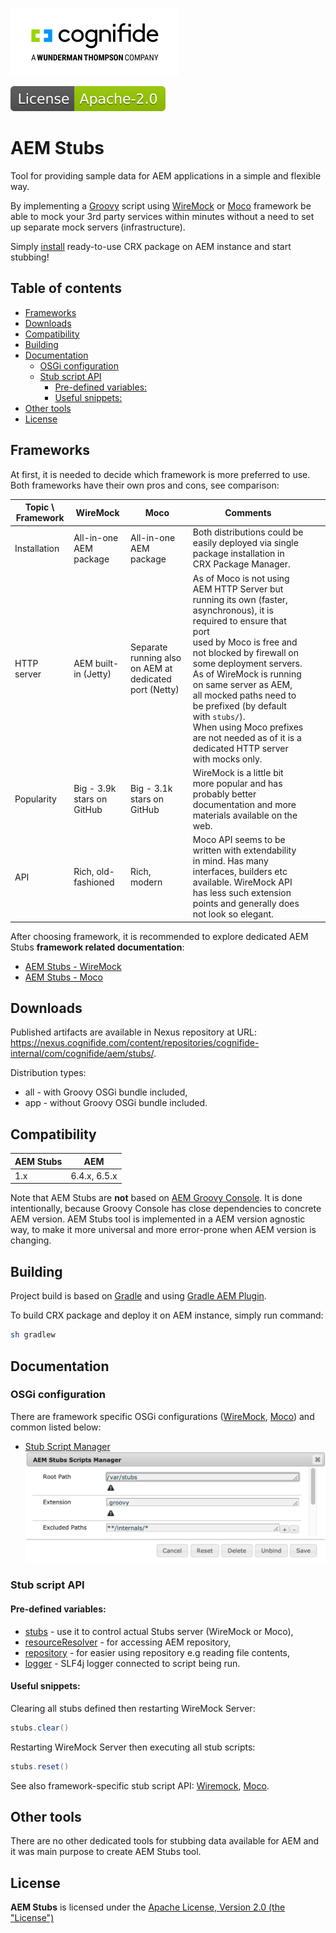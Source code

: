 [![Cognifide logo](docs/cognifide-logo.png)](http://cognifide.com)

[![Apache License, Version 2.0, January 2004](docs/apache-license-badge.svg)](http://www.apache.org/licenses/)

# AEM Stubs

Tool for providing sample data for AEM applications in a simple and flexible way.

By implementing a [Groovy](http://groovy-lang.org/syntax.html) script using [WireMock](http://wiremock.org) or [Moco](https://github.com/dreamhead/moco) framework be able to mock your 3rd party services within minutes without a need to set up separate mock servers (infrastructure).

Simply [install](#installation) ready-to-use CRX package on AEM instance and start stubbing!

## Table of contents

  * [Frameworks](#frameworks)
  * [Downloads](#downloads)
  * [Compatibility](#compatibility)
  * [Building](#building)
  * [Documentation](#documentation)
     * [OSGi configuration](#osgi-configuration)
     * [Stub script API](#stub-script-api)
        * [Pre-defined variables:](#pre-defined-variables)
        * [Useful snippets:](#useful-snippets)
  * [Other tools](#other-tools)
  * [License](#license)

## Frameworks

At first, it is needed to decide which framework is more preferred to use.
Both frameworks have their own pros and cons, see comparison:

| Topic \ Framework | WireMock                   | Moco                                                   | Comments                                                                                                                                                                                                                                                                                                                                                                                                                    |  |  |
|-------------------|----------------------------|--------------------------------------------------------|-----------------------------------------------------------------------------------------------------------------------------------------------------------------------------------------------------------------------------------------------------------------------------------------------------------------------------------------------------------------------------------------------------------------------------|--|--|
| Installation      | All-in-one AEM package     | All-in-one AEM package                                 | Both distributions could be easily deployed via single package installation in CRX Package Manager.                                                                                                                                                                                                                                                                                                                         |  |  |
| HTTP server       | AEM built-in (Jetty)       | Separate running also on AEM at dedicated port (Netty) | As of Moco is not using AEM HTTP Server but running its own (faster, asynchronous), it is required to ensure that port<br>used by Moco is free and not blocked by firewall on some deployment servers.<br>As of WireMock is running on same server as AEM, all mocked paths need to be prefixed (by default with `stubs/`).<br>When using Moco prefixes are not needed as of it is a dedicated HTTP server with mocks only. |  |  |
| Popularity        | Big - 3.9k stars on GitHub | Big - 3.1k stars on GitHub                             | WireMock is a little bit more popular and has probably better documentation and more materials available on the web.                                                                                                                                                                                                                                                                                                                |  |  |
| API               | Rich, old-fashioned        | Rich, modern                                           | Moco API seems to be written with extendability in mind. Has many interfaces, builders etc available. WireMock API has less such extension points and generally does not look so elegant.                                                                                                                                                                                                                                   |  |  |

After choosing framework, it is recommended to explore dedicated AEM Stubs **framework related documentation**:

* [AEM Stubs - WireMock](wiremock)
* [AEM Stubs - Moco](moco)

## Downloads

Published artifacts are available in Nexus repository at URL: <https://nexus.cognifide.com/content/repositories/cognifide-internal/com/cognifide/aem/stubs/>.

Distribution types:

* all - with Groovy OSGi bundle included,
* app - without Groovy OSGi bundle included.

## Compatibility

| AEM Stubs | AEM          |
|-----------|--------------|
| 1.x       | 6.4.x, 6.5.x |

Note that AEM Stubs are **not** based on [AEM Groovy Console](https://github.com/icfnext/aem-groovy-console). It is done intentionally, because Groovy Console has close dependencies to concrete AEM version.
AEM Stubs tool is implemented in a AEM version agnostic way, to make it more universal and more error-prone when AEM version is changing. 

## Building

Project build is based on [Gradle](https://docs.gradle.org/current/userguide/userguide.html) and using [Gradle AEM Plugin](https://github.com/Cognifide/gradle-aem-plugin).

To build CRX package and deploy it on AEM instance, simply run command:

```bash
sh gradlew
```

## Documentation

### OSGi configuration

There are framework specific OSGi configurations ([WireMock](moco#osgi-configuration), [Moco](moco#osgi-configuration)) and common listed below:

* [Stub Script Manager](http://localhost:4502/system/console/configMgr/com.cognifide.aem.stubs.core.script.StubScriptManager)
    ![OSGi config - Stub Script Manager](docs/osgi-config-stubs-script-manager.png)
    
### Stub script API

#### Pre-defined variables:

* [stubs](https://bitbucket.cognifide.com/users/krystian.panek/repos/aem-stubs/browse/core/src/main/java/com/cognifide/aem/stubs/core/Stubs.java) - use it to control actual Stubs server (WireMock or Moco),
* [resourceResolver](https://sling.apache.org/apidocs/sling11/org/apache/sling/api/resource/ResourceResolver.html) - for accessing AEM repository,
* [repository](https://bitbucket.cognifide.com/users/krystian.panek/repos/aem-stubs/browse/core/src/main/java/com/cognifide/aem/stubs/core/script/RepositoryFacade.java) - for easier using repository e.g reading file contents,
* [logger](https://github.com/qos-ch/slf4j/blob/master/slf4j-api/src/main/java/org/slf4j/Logger.java) - SLF4j logger connected to script being run.

#### Useful snippets:

Clearing all stubs defined then restarting WireMock Server:

```groovy
stubs.clear()
```

Restarting WireMock Server then executing all stub scripts:

```groovy
stubs.reset()
```

See also framework-specific stub script API: [Wiremock](wiremock#stub-script-api), [Moco](wiremock#stub-script-api).

## Other tools

There are no other dedicated tools for stubbing data available for AEM and it was main purpose to create AEM Stubs tool.

## License

**AEM Stubs** is licensed under the [Apache License, Version 2.0 (the "License")](https://www.apache.org/licenses/LICENSE-2.0.txt)
